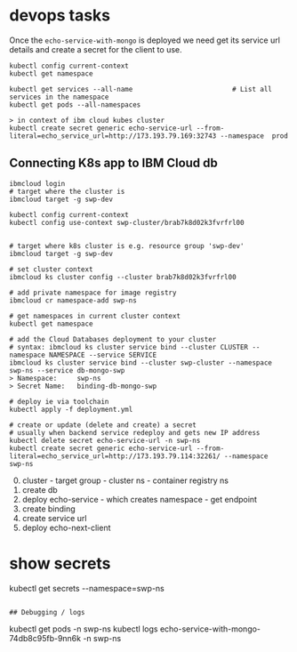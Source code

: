 # devops tasks
Once the `echo-service-with-mongo` is deployed we need get its service url details and create a secret for the client to use.

```
kubectl config current-context
kubectl get namespace

kubectl get services --all-name                         # List all services in the namespace
kubectl get pods --all-namespaces

> in context of ibm cloud kubes cluster
kubectl create secret generic echo-service-url --from-literal=echo_service_url=http://173.193.79.169:32743 --namespace  prod 
```


## Connecting K8s app to IBM Cloud db
```
ibmcloud login
# target where the cluster is
ibmcloud target -g swp-dev 

kubectl config current-context
kubectl config use-context swp-cluster/brab7k8d02k3fvrfrl00


# target where k8s cluster is e.g. resource group 'swp-dev'
ibmcloud target -g swp-dev 

# set cluster context
ibmcloud ks cluster config --cluster brab7k8d02k3fvrfrl00

# add private namespace for image registry
ibmcloud cr namespace-add swp-ns

# get namespaces in current cluster context
kubectl get namespace

# add the Cloud Databases deployment to your cluster
# syntax: ibmcloud ks cluster service bind --cluster CLUSTER --namespace NAMESPACE --service SERVICE
ibmcloud ks cluster service bind --cluster swp-cluster --namespace swp-ns --service db-mongo-swp
> Namespace:     swp-ns   
> Secret Name:   binding-db-mongo-swp   

# deploy ie via toolchain
kubectl apply -f deployment.yml

# create or update (delete and create) a secret
# usually when backend service redeploy and gets new IP address
kubectl delete secret echo-service-url -n swp-ns
kubectl create secret generic echo-service-url --from-literal=echo_service_url=http://173.193.79.114:32261/ --namespace  swp-ns 

```
0. cluster - target group - cluster ns - container registry ns
1. create db 
3. deploy echo-service - which creates namespace - get endpoint
3. create binding
4. create service url
5. deploy echo-next-client


# show secrets
kubectl get secrets --namespace=swp-ns
```

## Debugging / logs
```
kubectl get pods -n swp-ns
kubectl logs echo-service-with-mongo-74db8c95fb-9nn6k -n swp-ns

```
